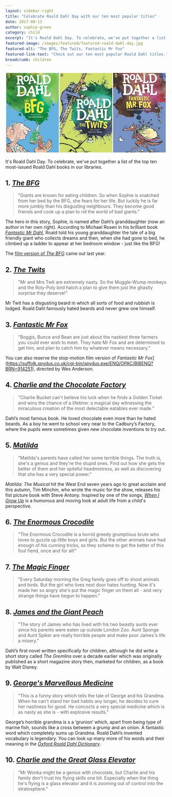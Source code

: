 ```yaml
---
layout: sidebar-right
title: "Celebrate Roald Dahl Day with our ten most popular titles"
date: 2017-09-13
author: sophie-green
category: child
excerpt: "It's Roald Dahl Day. To celebrate, we've put together a list of the top ten most-issued Roald Dahl books in our libraries."
featured-image: /images/featured/featured-roald-dahl-day.jpg
featured-alt: "The BFG, The Twits, Fantastic Mr Fox"
featured-link-text: "Check out our ten most popular Roald Dahl titles."
breadcrumb: children
---
```


![The BFG, The Twits, Fantastic Mr Fox](/images/featured/featured-roald-dahl-day.jpg)

It's Roald Dahl Day. To celebrate, we've put together a list of the top ten most-issued Roald Dahl books in our libraries.

## 1. [<cite>The BFG</cite>](https://suffolk.spydus.co.uk/cgi-bin/spydus.exe/ENQ/OPAC/BIBENQ?BRN=1958060)

> "Giants are known for eating children. So when Sophie is snatched from her bed by the BFG, she fears for her life. But luckily he is far more jumbly than his disgusting neighbours. They become good friends and cook up a plan to rid the world of bad giants."

The hero in this story, Sophie, is named after Dahl’s granddaughter (now an author in her own right). According to Michael Rosen in his brilliant book [<cite>Fantastic Mr Dahl</cite>](https://suffolk.spydus.co.uk/cgi-bin/spydus.exe/ENQ/OPAC/BIBENQ?BRN=1262629), Roald told his young granddaughter the tale of a big friendly giant who collects dreams and then, when she had gone to bed, he climbed up a ladder to appear at her bedroom window - just like the BFG!

The [film version of <cite>The BFG</cite>](https://suffolk.spydus.co.uk/cgi-bin/spydus.exe/ENQ/OPAC/BIBENQ?BRN=2052114) came out last year.

## 2. [<cite>The Twits</cite>](https://suffolk.spydus.co.uk/cgi-bin/spydus.exe/ENQ/OPAC/BIBENQ?BRN=1926615)

> "Mr and Mrs Twit are extremely nasty. So the Muggle-Wump monkeys and the Roly-Poly bird hatch a plan to give them just the ghastly surprise they deserve!"

Mr Twit has a disgusting beard in which all sorts of food and rubbish is lodged. Roald Dahl famously hated beards and never grew one himself.

## 3. [<cite>Fantastic Mr Fox</cite>](https://suffolk.spydus.co.uk/cgi-bin/spydus.exe/ENQ/OPAC/BIBENQ?BRN=1926610)

> "Boggis, Bunce and Bean are just about the nastiest three farmers you could ever wish to meet. They hate Mr Fox and are determined to get him, and plan to catch him by whatever means necessary."

You can also reserve the stop-motion film version of <cite>Fantastic Mr Fox</cite>](https://suffolk.spydus.co.uk/cgi-bin/spydus.exe/ENQ/OPAC/BIBENQ?BRN=914251), directed by Wes Anderson.

## 4. [<cite>Charlie and the Chocolate Factory</cite>](https://suffolk.spydus.co.uk/cgi-bin/spydus.exe/ENQ/OPAC/BIBENQ?BRN=1926603)

> "Charlie Bucket can't believe his luck when he finds a Golden Ticket and wins the chance of a lifetime: a magical day witnessing the miraculous creation of the most delectable eatables ever made."

Dahl’s most famous book. He loved chocolate even more than he hated beards. As a boy he went to school very near to the Cadbury’s Factory, where the pupils were sometimes given new chocolate inventions to try out.

## 5. [<cite>Matilda</cite>](https://suffolk.spydus.co.uk/cgi-bin/spydus.exe/ENQ/OPAC/BIBENQ?BRN=1926612)

> "Matilda's parents have called her some terrible things. The truth is, she's a genius and they're the stupid ones. Find out how she gets the better of them and her spiteful headmistress, as well as discovering that she has a very special power."

<cite>Matilda: The Musical</cite> hit the West End seven years ago to great acclaim and this autumn, Tim Minchin, who wrote the music for the show, releases his fist picture book with Steve Antony. Inspired by one of the songs, [<cite>When I Grow Up</cite>](https://suffolk.spydus.co.uk/cgi-bin/spydus.exe/ENQ/OPAC/BIBENQ?BRN=2257883) is a humorous and moving look at adult life from a child's perspective.

## 6. [<cite>The Enormous Crocodile</cite>](https://suffolk.spydus.co.uk/cgi-bin/spydus.exe/ENQ/OPAC/BIBENQ?BRN=1926617)

> "The Enormous Crocodile is a horrid greedy grumptious brute who loves to guzzle up little boys and girls. But the other animals have had enough of his cunning tricks, so they scheme to get the better of this foul fiend, once and for all!"

## 7. [<cite>The Magic Finger</cite>](https://suffolk.spydus.co.uk/cgi-bin/spydus.exe/ENQ/OPAC/BIBENQ?BRN=1926606)

> "Every Saturday morning the Greg family goes off to shoot animals and birds. But the girl who lives next door hates hunting. Now it's made her so angry she's put the magic finger on them all - and very strange things have begun to happen."

## 8. [<cite>James and the Giant Peach</cite>](https://suffolk.spydus.co.uk/cgi-bin/spydus.exe/ENQ/OPAC/BIBENQ?BRN=1926611)

> "The story of James who has lived with his two beastly aunts ever since his parents were eaten up outside London Zoo. Aunt Sponge and Aunt Spiker are really horrible people and make poor James's life a misery."

Dahl’s first novel written specifically for children, although he did write a short story called <cite>The Gremlins</cite> over a decade earlier which was originally published as a short magazine story then, marketed for children, as a book by Walt Disney.

## 9. [<cite>George's Marvellous Medicine</cite>](https://suffolk.spydus.co.uk/cgi-bin/spydus.exe/ENQ/OPAC/BIBENQ?BRN=1926616)

> "This is a funny story which tells the tale of George and his Grandma. When he can't stand her bad habits any longer, he decides to cure her nastiness for good. He concocts a very special medicine which is as nasty as she is - with explosive results."

George’s horrible grandma is s a ‘grunion’ which, apart from being type of marine fish, sounds like a cross between a grump and an onion. A fantastic word which completely sums up Grandma. Roald Dahl’s invented vocabulary is legendary. You can look up many more of his words and their meaning in the [<cite>Oxford Roald Dahl Dictionary</cite>](https://suffolk.spydus.co.uk/cgi-bin/spydus.exe/ENQ/OPAC/BIBENQ?BRN=1978139).

## 10. [<cite>Charlie and the Great Glass Elevator</cite>](https://suffolk.spydus.co.uk/cgi-bin/spydus.exe/ENQ/OPAC/BIBENQ?BRN=1926604)

> "Mr Wonka might be a genius with chocolate, but Charlie and his family don't trust his flying skills one bit. Especially when the thing he's flying is a glass elevator and it is zooming out of control into the stratosphere."
